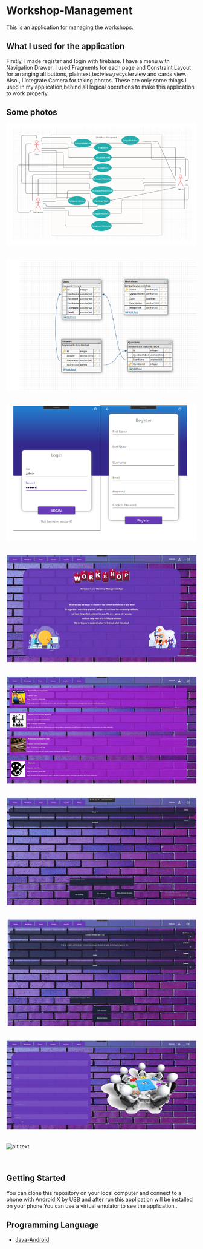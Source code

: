 # Workshop-Management
This is an application for managing the workshops.

## What I used for the application
Firstly, I made register and login with firebase. I have a menu with Navigation Drawer. I used Fragments for each page and Constraint Layout for arranging all buttons, plaintext,textview,recyclerview and cards view. Also , I integrate Camera for taking photos.
These are only some things I used in my application,behind all logical operations to make this application to work properly.


## Some photos
![alt text](https://github.com/Piciorus-Ovidiu-Mihai/Photos/blob/master/work1.PNG)<br/><br/><br/>
![alt text](https://github.com/Piciorus-Ovidiu-Mihai/Photos/blob/master/work2.PNG)<br/><br/><br/>
![alt text](https://github.com/Piciorus-Ovidiu-Mihai/Photos/blob/master/work3.PNG)<br/><br/><br/>
![alt text](https://github.com/Piciorus-Ovidiu-Mihai/Photos/blob/master/work4.PNG)<br/><br/><br/>
![alt text](https://github.com/Piciorus-Ovidiu-Mihai/Photos/blob/master/work5.PNG)<br/><br/><br/>
![alt text](https://github.com/Piciorus-Ovidiu-Mihai/Photos/blob/master/work6.PNG)<br/><br/><br/>
![alt text](https://github.com/Piciorus-Ovidiu-Mihai/Photos/blob/master/work7.PNG)<br/><br/><br/>
![alt text](https://github.com/Piciorus-Ovidiu-Mihai/Photos/blob/master/work8.PNG)<br/><br/><br/>
![alt text](https://github.com/Piciorus-Ovidiu-Mihai/Photos/blob/master/work9.PNG)<br/><br/><br/>

## Getting Started
You can clone this repository on your local computer and connect to a phone with Android X by USB and after run this application will be installed on your phone.You can use a virtual emulator to see the application .

## Programming Language
* [Java-Android](https://developer.android.com/guide)
